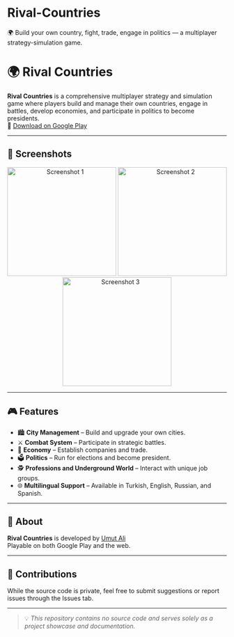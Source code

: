 # Rival-Countries
🌍 Build your own country, fight, trade, engage in politics — a multiplayer strategy-simulation game.
# 🌍 Rival Countries

**Rival Countries** is a comprehensive multiplayer strategy and simulation game where players build and manage their own countries, engage in battles, develop economies, and participate in politics to become presidents.  
📱 [Download on Google Play](https://play.google.com/store/apps/details?id=com.gm.rivalcountries)  

---

## 📸 Screenshots
<p align="center">
  <img src="https://i.hizliresim.com/o4sjvu6.png" width="250" alt="Screenshot 1" />
  <img src="https://i.hizliresim.com/awure05.png" width="250" alt="Screenshot 2" />
  <img src="https://i.hizliresim.com/lyhfult.png" width="250" alt="Screenshot 3" />
</p>

---

## 🎮 Features

- 🏙 **City Management** – Build and upgrade your own cities.  
- ⚔ **Combat System** – Participate in strategic battles.  
- 💼 **Economy** – Establish companies and trade.  
- 🗳 **Politics** – Run for elections and become president.  
- 🕵 **Professions and Underground World** – Interact with unique job groups.  
- 🌐 **Multilingual Support** – Available in Turkish, English, Russian, and Spanish.

---



## 📜 About

**Rival Countries** is developed by [Umut Ali](https://github.com/gemalmaz)  
Playable on both Google Play and the web.



---

## 🤝 Contributions

While the source code is private, feel free to submit suggestions or report issues through the Issues tab.

---

> 💡 *This repository contains no source code and serves solely as a project showcase and documentation.*
